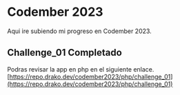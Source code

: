 # Codember 2023 #
Aqui ire subiendo mi progreso en Codember 2023.
## Challenge_01 Completado ##
Podras revisar la app en php en el siguiente enlace.
[https://repo.drako.dev/codember2023/php/challenge_01](https://repo.drako.dev/codember2023/php/challenge_01)